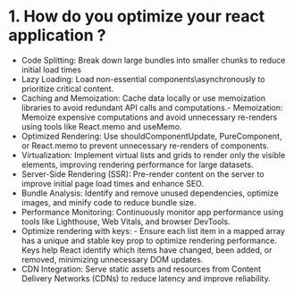 # 1. How do you optimize your react application ?

- Code Splitting: Break down large bundles into smaller chunks to reduce initial load times
- Lazy Loading: Load non-essential components\asynchronously to prioritize critical content.
- Caching and Memoization: Cache data locally or use memoization libraries to avoid redundant API calls and computations.- Memoization: Memoize expensive computations and avoid unnecessary re-renders using tools like React.memo and useMemo.
- Optimized Rendering: Use shouldComponentUpdate, PureComponent, or React.memo to prevent unnecessary re-renders of components.
- Virtualization: Implement virtual lists and grids to render only the visible elements, improving rendering performance for large datasets.
- Server-Side Rendering (SSR): Pre-render content on the server to improve initial page load times and enhance SEO.
- Bundle Analysis: Identify and remove unused dependencies, optimize images, and minify code to reduce bundle size.
- Performance Monitoring: Continuously monitor app performance using tools like Lighthouse, Web Vitals, and browser DevTools.
- Optimize rendering with keys: - Ensure each list item in a mapped array has a unique and stable key prop to optimize rendering performance. Keys help React identify which items have changed, been added, or removed, minimizing unnecessary DOM updates.
- CDN Integration: Serve static assets and resources from Content Delivery Networks (CDNs) to reduce latency and improve reliability.